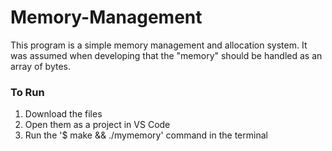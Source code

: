 # Memory-Management
This program is a simple memory management and allocation system. It was assumed when developing that the "memory" should be handled as an array of bytes. 

### To Run
1. Download the files
2. Open them as a project in VS Code
2. Run the '$ make && ./mymemory' command in the terminal
